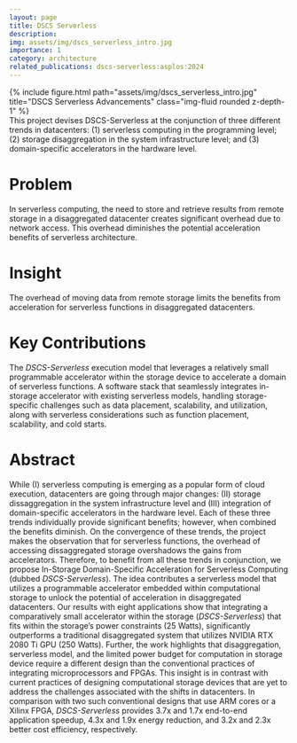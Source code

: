 ```yaml
---
layout: page
title: DSCS Serverless
description: 
img: assets/img/dscs_serverless_intro.jpg
importance: 1
category: architecture
related_publications: dscs-serverless:asplos:2024
---
```


<div class="row">
    <div class="col-sm mt-3 mt-md-0">
        {% include figure.html path="assets/img/dscs_serverless_intro.jpg" title="DSCS Serverless Advancements" class="img-fluid rounded z-depth-1" %}
    </div>
</div>
<div class="caption">
    This project devises DSCS-Serverless at the conjunction of three different trends in datacenters: (1) serverless computing in the programming level; (2) storage disaggregation in the system infrastructure level; and (3) domain-specific accelerators in the hardware level.
</div>

# Problem
In serverless computing, the need to store and retrieve results from remote storage in a disaggregated datacenter creates significant overhead due to network access. 
This overhead diminishes the potential acceleration benefits of serverless architecture.

# Insight
The overhead of moving data from remote storage limits the benefits from acceleration for serverless functions in disaggregated datacenters.

# Key Contributions
The *DSCS-Serverless* execution model that leverages a relatively small programmable accelerator within the storage device to accelerate a domain of serverless functions.
A software stack that seamlessly integrates in-storage accelerator with existing serverless models, handling storage-specific challenges such as data placement, scalability, and utilization, along with serverless considerations such as function placement, scalability, and cold starts.

# Abstract
While (I) serverless computing is emerging as a popular form of cloud execution, datacenters are going through major changes: (II) storage dissaggregation in the system infrastructure level and (III) integration of domain-specific accelerators in the hardware level. 
Each of these three trends individually provide significant benefits; however, when combined the benefits diminish. 
On the convergence of these trends, the project makes the observation that for serverless functions, the overhead of accessing dissaggregated storage overshadows the gains from accelerators. 
Therefore, to benefit from all these trends in conjunction, we propose In-Storage Domain-Specific Acceleration for Serverless Computing (dubbed *DSCS-Serverless*). 
The idea contributes a serverless model that utilizes a programmable accelerator embedded within computational storage to unlock the potential of acceleration in disaggregated datacenters. 
Our results with eight applications show that integrating a comparatively small accelerator within the storage (*DSCS-Serverless*) that fits within the storage’s power constraints (25 Watts), significantly outperforms a traditional disaggregated system that utilizes NVIDIA RTX 2080 Ti GPU (250 Watts). 
Further, the work highlights that disaggregation, serverless model, and the limited power budget for computation in storage device require a different design than the conventional practices of integrating microprocessors and FPGAs. 
This insight is in contrast with current practices of designing computational storage devices that are yet to address the challenges associated with the shifts in datacenters. 
In comparison with two such conventional designs that use ARM cores or a Xilinx FPGA, *DSCS-Serverless* provides 3.7x and 1.7x end-to-end application speedup, 4.3x and 1.9x energy reduction, and 3.2x and 2.3x better cost efficiency, respectively.

